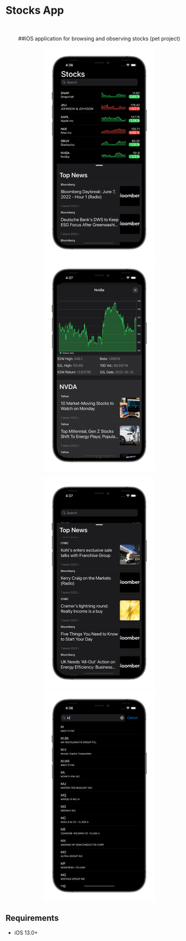 # Stocks App
<br />
<p align="center">
  <p align="center">
     ##iOS application for browsing and observing stocks (pet project)
  </p>
</p>

<p align="center">
<img src= "Screenshots/Stocks.png" width="300" >
<img src= "Screenshots/Detail.png" width="300" >
</p>
<p align="center">
<img src= "Screenshots/News.png" width="300" >
<img src= "Screenshots/Search.png" width="300" >
</p>

## Requirements

- iOS 13.0+
